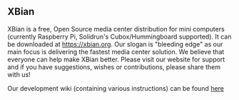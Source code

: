 ## XBian

XBian is a free, Open Source media center distribution for mini computers (currently Raspberry Pi, Solidrun's Cubox/Hummingboard supported). It can be downloaded at https://xbian.org. Our slogan is "bleeding edge" as our main focus is delivering the fastest media center solution. We believe that everyone can help make XBian better. Please visit our website for support and if you have suggestions, wishes or contributions, please share them with us!

Our development wiki (containing various instructions) can be found [here](https://github.com/xbianonpi/xbian/wiki)
